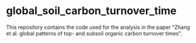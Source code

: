 # global_soil_carbon_turnover_time
This repository contains the code used for the analysis in the paper "Zhang et al. global patterns of top- and subsoil organic carbon turnover times".
